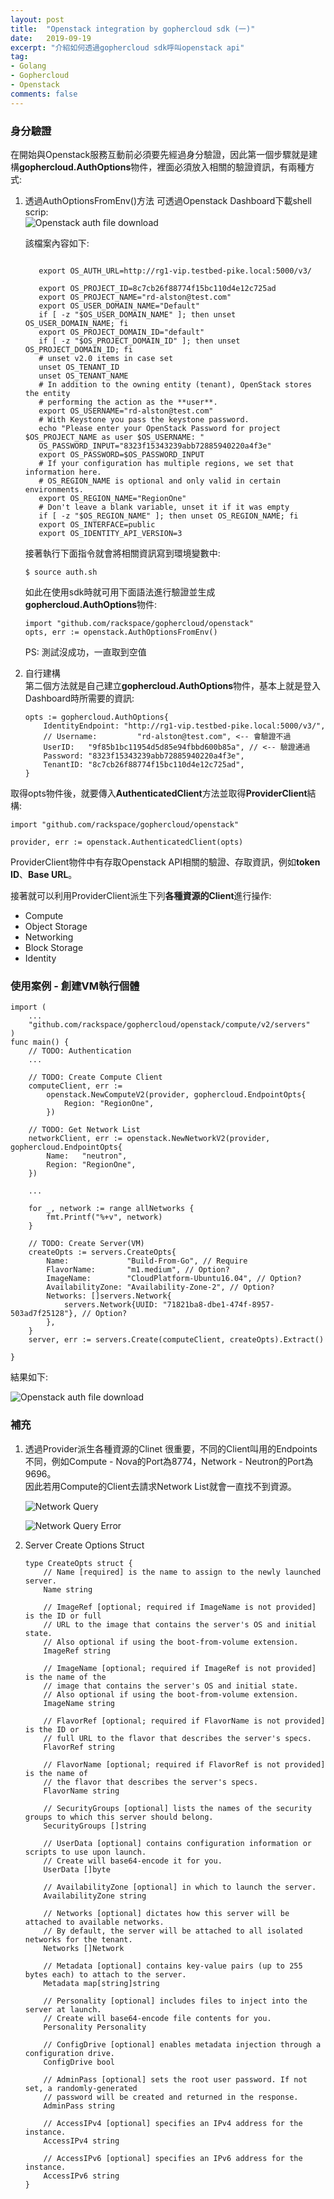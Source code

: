 ```yaml
---
layout: post
title:  "Openstack integration by gophercloud sdk (一)"
date:   2019-09-19
excerpt: "介紹如何透過gophercloud sdk呼叫openstack api"
tag:
- Golang 
- Gophercloud
- Openstack
comments: false
---  
```


### 身分驗證
在開始與Openstack服務互動前必須要先經過身分驗證，因此第一個步驟就是建構**gophercloud.AuthOptions**物件，裡面必須放入相關的驗證資訊，有兩種方式:   
1. 透過AuthOptionsFromEnv()方法
    可透過Openstack Dashboard下載shell scrip:   
     ![Openstack auth file download](https://github.com/kisekitw/kisekitw.github.io/blob/master/assets/img/1080919/openstack_auth_download.png?raw=true)   

     該檔案內容如下:   
     ``` shell
        
        export OS_AUTH_URL=http://rg1-vip.testbed-pike.local:5000/v3/
        
        export OS_PROJECT_ID=8c7cb26f88774f15bc110d4e12c725ad
        export OS_PROJECT_NAME="rd-alston@test.com"
        export OS_USER_DOMAIN_NAME="Default"
        if [ -z "$OS_USER_DOMAIN_NAME" ]; then unset OS_USER_DOMAIN_NAME; fi
        export OS_PROJECT_DOMAIN_ID="default"
        if [ -z "$OS_PROJECT_DOMAIN_ID" ]; then unset OS_PROJECT_DOMAIN_ID; fi
        # unset v2.0 items in case set
        unset OS_TENANT_ID
        unset OS_TENANT_NAME
        # In addition to the owning entity (tenant), OpenStack stores the entity
        # performing the action as the **user**.
        export OS_USERNAME="rd-alston@test.com"
        # With Keystone you pass the keystone password.
        echo "Please enter your OpenStack Password for project $OS_PROJECT_NAME as user $OS_USERNAME: "
        OS_PASSWORD_INPUT="8323f15343239abb72885940220a4f3e"
        export OS_PASSWORD=$OS_PASSWORD_INPUT
        # If your configuration has multiple regions, we set that information here.
        # OS_REGION_NAME is optional and only valid in certain environments.
        export OS_REGION_NAME="RegionOne"
        # Don't leave a blank variable, unset it if it was empty
        if [ -z "$OS_REGION_NAME" ]; then unset OS_REGION_NAME; fi
        export OS_INTERFACE=public
        export OS_IDENTITY_API_VERSION=3
     ```   
     接著執行下面指令就會將相關資訊寫到環境變數中:   
     ```
     $ source auth.sh
     ```   
     如此在使用sdk時就可用下面語法進行驗證並生成**gophercloud.AuthOptions**物件:   
     ```golang
     import "github.com/rackspace/gophercloud/openstack"
     opts, err := openstack.AuthOptionsFromEnv()
     ```   
      
      PS: 測試沒成功，一直取到空值   

2. 自行建構   
    第二個方法就是自己建立**gophercloud.AuthOptions**物件，基本上就是登入Dashboard時所需要的資訊:   
    ```golang
    opts := gophercloud.AuthOptions{
		IdentityEndpoint: "http://rg1-vip.testbed-pike.local:5000/v3/",
		// Username:         "rd-alston@test.com", <-- 會驗證不過
		UserID:   "9f85b1bc11954d5d85e94fbbd600b85a", // <-- 驗證通過
		Password: "8323f15343239abb72885940220a4f3e",
		TenantID: "8c7cb26f88774f15bc110d4e12c725ad",
	}
    ```   

取得opts物件後，就要傳入**AuthenticatedClient**方法並取得**ProviderClient**結構:   
```golang
import "github.com/rackspace/gophercloud/openstack"

provider, err := openstack.AuthenticatedClient(opts)
```   
ProviderClient物件中有存取Openstack API相關的驗證、存取資訊，例如**token ID**、**Base URL**。

接著就可以利用ProviderClient派生下列**各種資源的Client**進行操作:   
* Compute   
* Object Storage   
* Networking   
* Block Storage   
* Identity   

### 使用案例 - 創建VM執行個體   
```golang
import (
    ...
	"github.com/rackspace/gophercloud/openstack/compute/v2/servers"
)
func main() {
    // TODO: Authentication
    ...

    // TODO: Create Compute Client
    computeClient, err :=
		openstack.NewComputeV2(provider, gophercloud.EndpointOpts{
			Region: "RegionOne",
        })
        
    // TODO: Get Network List
    networkClient, err := openstack.NewNetworkV2(provider, gophercloud.EndpointOpts{
		Name:   "neutron",
		Region: "RegionOne",
    })
    
    ... 

	for _, network := range allNetworks {
		fmt.Printf("%+v", network)
    }
    
    // TODO: Create Server(VM)
    createOpts := servers.CreateOpts{
		Name:             "Build-From-Go", // Require
		FlavorName:       "m1.medium", // Option?
		ImageName:        "CloudPlatform-Ubuntu16.04", // Option?
		AvailabilityZone: "Availability-Zone-2", // Option?
		Networks: []servers.Network{
			servers.Network{UUID: "71821ba8-dbe1-474f-8957-503ad7f25128"}, // Option?
		},
	}
	server, err := servers.Create(computeClient, createOpts).Extract()

}
```

結果如下:   

![Openstack auth file download](https://github.com/kisekitw/kisekitw.github.io/blob/master/assets/img/1080919/openstack_vm_created.png?raw=true)      


### 補充
1. 透過Provider派生各種資源的Clinet
    很重要，不同的Client叫用的Endpoints不同，例如Compute - Nova的Port為8774，Network - Neutron的Port為9696。   
    因此若用Compute的Client去請求Network List就會一直找不到資源。   

    ![Network Query](https://github.com/kisekitw/kisekitw.github.io/blob/master/assets/img/1080919/network_query.png?raw=true)    

    ![Network Query Error](https://github.com/kisekitw/kisekitw.github.io/blob/master/assets/img/1080919/network_query_error.png?raw=true) 


2. Server Create Options Struct   
    ```golang
    type CreateOpts struct {
        // Name [required] is the name to assign to the newly launched server.
        Name string

        // ImageRef [optional; required if ImageName is not provided] is the ID or full
        // URL to the image that contains the server's OS and initial state.
        // Also optional if using the boot-from-volume extension.
        ImageRef string

        // ImageName [optional; required if ImageRef is not provided] is the name of the
        // image that contains the server's OS and initial state.
        // Also optional if using the boot-from-volume extension.
        ImageName string

        // FlavorRef [optional; required if FlavorName is not provided] is the ID or
        // full URL to the flavor that describes the server's specs.
        FlavorRef string

        // FlavorName [optional; required if FlavorRef is not provided] is the name of
        // the flavor that describes the server's specs.
        FlavorName string

        // SecurityGroups [optional] lists the names of the security groups to which this server should belong.
        SecurityGroups []string

        // UserData [optional] contains configuration information or scripts to use upon launch.
        // Create will base64-encode it for you.
        UserData []byte

        // AvailabilityZone [optional] in which to launch the server.
        AvailabilityZone string

        // Networks [optional] dictates how this server will be attached to available networks.
        // By default, the server will be attached to all isolated networks for the tenant.
        Networks []Network

        // Metadata [optional] contains key-value pairs (up to 255 bytes each) to attach to the server.
        Metadata map[string]string

        // Personality [optional] includes files to inject into the server at launch.
        // Create will base64-encode file contents for you.
        Personality Personality

        // ConfigDrive [optional] enables metadata injection through a configuration drive.
        ConfigDrive bool

        // AdminPass [optional] sets the root user password. If not set, a randomly-generated
        // password will be created and returned in the response.
        AdminPass string

        // AccessIPv4 [optional] specifies an IPv4 address for the instance.
        AccessIPv4 string

        // AccessIPv6 [optional] specifies an IPv6 address for the instance.
        AccessIPv6 string
    }
    ```


